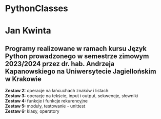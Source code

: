 # PythonClasses  
Jan Kwinta  
===
Programy realizowane w ramach kursu Język Python prowadzonego w semestrze zimowym 2023/2024 przez dr. hab. Andrzeja Kapanowskiego na Uniwersytecie Jagiellońskim w Krakowie  
---
**Zestaw 2:** operacje na łańcuchach znaków i listach  
**Zestaw 3:** operacje na tekście, input i output, sekwencje, słowniki  
**Zestaw 4:** funkcje i funkcje rekurencyjne  
**Zestaw 5:** moduły, testowanie - unittest  
**Zestaw 6:** klasy, operatory
